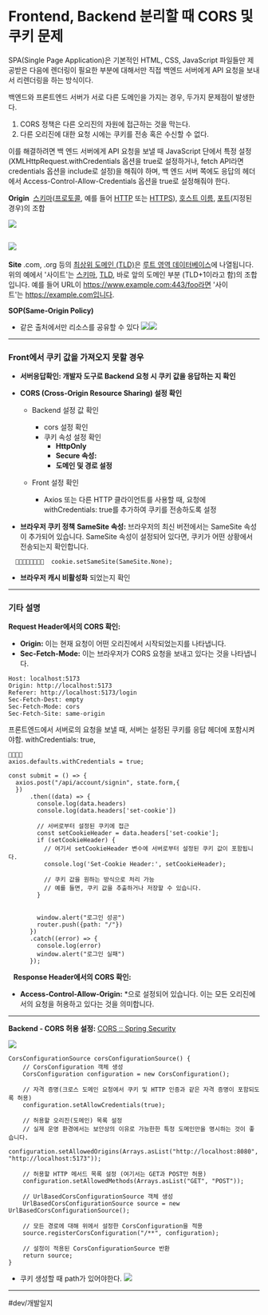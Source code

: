 # Frontend, Backend 분리할 때 CORS 및 쿠키 문제

SPA(Single Page Application)은 기본적인 HTML, CSS, JavaScript 파일들만 제공받은 다음에 렌더링이 필요한 부분에 대해서만 직접 백엔드 서버에게 API 요청을 보내서 리렌더링을 하는 방식이다.

백엔드와 프론트엔드 서버가 서로 다른 도메인을 가지는 경우, 두가지 문제점이 발생한다.

1. CORS 정책은 다른 오리진의 자원에 접근하는 것을 막는다.
2. 다른 오리진에 대한 요청 시에는 쿠키를 전송 혹은 수신할 수 없다.

이를 해결하려면 백 엔드 서버에게 API 요청을 보낼 때 JavaScript 단에서 특정 설정(XMLHttpRequest.withCredentials 옵션을 true로 설정하거나, fetch API라면 credentials 옵션을 include로 설정)을 해줘야 하며, 백 엔드 서버 쪽에도 응답의 헤더에서 Access-Control-Allow-Credentials 옵션을 true로 설정해줘야 한다.


**Origin**
 [스키마](https://developer.mozilla.org/docs/Web/HTTP/Basics_of_HTTP/Identifying_resources_on_the_Web#Scheme_or_protocol)([프로토콜](https://developer.mozilla.org/docs/Glossary/Protocol), 예를 들어 [HTTP](https://developer.mozilla.org/docs/Glossary/HTTP) 또는 [HTTPS](https://developer.mozilla.org/docs/Glossary/HTTPS)), [호스트 이름](https://en.wikipedia.org/wiki/Hostname), [포트](https://developer.mozilla.org/docs/Web/HTTP/Basics_of_HTTP/Identifying_resources_on_the_Web#Port)(지정된 경우)의 조합

![](Frontend,%20Backend%20%E1%84%87%E1%85%AE%E1%86%AB%E1%84%85%E1%85%B5%E1%84%92%E1%85%A1%E1%86%AF%20%E1%84%84%E1%85%A2%20CORS%20%E1%84%86%E1%85%B5%E1%86%BE%20%E1%84%8F%E1%85%AE%E1%84%8F%E1%85%B5%20%E1%84%86%E1%85%AE%E1%86%AB%E1%84%8C%E1%85%A6/%E1%84%89%E1%85%B3%E1%84%8F%E1%85%B3%E1%84%85%E1%85%B5%E1%86%AB%E1%84%89%E1%85%A3%E1%86%BA%202023-11-27%20%E1%84%8B%E1%85%A9%E1%84%92%E1%85%AE%209.33.49.png)

![](Frontend,%20Backend%20%E1%84%87%E1%85%AE%E1%86%AB%E1%84%85%E1%85%B5%E1%84%92%E1%85%A1%E1%86%AF%20%E1%84%84%E1%85%A2%20CORS%20%E1%84%86%E1%85%B5%E1%86%BE%20%E1%84%8F%E1%85%AE%E1%84%8F%E1%85%B5%20%E1%84%86%E1%85%AE%E1%86%AB%E1%84%8C%E1%85%A6/%E1%84%89%E1%85%B3%E1%84%8F%E1%85%B3%E1%84%85%E1%85%B5%E1%86%AB%E1%84%89%E1%85%A3%E1%86%BA%202023-11-27%20%E1%84%8B%E1%85%A9%E1%84%92%E1%85%AE%209.35.06.png)<!-- {"width":654} -->
---
**Site**
.com, .org 등의 [최상위 도메인 \(TLD\)](https://developer.mozilla.org/docs/Glossary/TLD)은 [루트 영역 데이터베이스](https://www.iana.org/domains/root/db)에 나열됩니다. 위의 예에서 '사이트'는 [스키마](https://developer.mozilla.org/docs/Web/HTTP/Basics_of_HTTP/Identifying_resources_on_the_Web#Scheme_or_protocol), [TLD](https://developer.mozilla.org/docs/Glossary/TLD), 바로 앞의 도메인 부분 (TLD+1이라고 함)의 조합입니다. 예를 들어 URL이 https://www.example.com:443/foo라면 '사이트'는 https://example.com입니다.

**SOP(Same-Origin Policy)**
- 같은 출처에서만 리소스를 공유할 수 있다
  ![](Frontend,%20Backend%20%E1%84%87%E1%85%AE%E1%86%AB%E1%84%85%E1%85%B5%E1%84%92%E1%85%A1%E1%86%AF%20%E1%84%84%E1%85%A2%20CORS%20%E1%84%86%E1%85%B5%E1%86%BE%20%E1%84%8F%E1%85%AE%E1%84%8F%E1%85%B5%20%E1%84%86%E1%85%AE%E1%86%AB%E1%84%8C%E1%85%A6/site-tld1-ae5ebbc587fbe_856.png)![](Frontend,%20Backend%20%E1%84%87%E1%85%AE%E1%86%AB%E1%84%85%E1%85%B5%E1%84%92%E1%85%A1%E1%86%AF%20%E1%84%84%E1%85%A2%20CORS%20%E1%84%86%E1%85%B5%E1%86%BE%20%E1%84%8F%E1%85%AE%E1%84%8F%E1%85%B5%20%E1%84%86%E1%85%AE%E1%86%AB%E1%84%8C%E1%85%A6/%E1%84%89%E1%85%B3%E1%84%8F%E1%85%B3%E1%84%85%E1%85%B5%E1%86%AB%E1%84%89%E1%85%A3%E1%86%BA%202023-11-27%20%E1%84%8B%E1%85%A9%E1%84%92%E1%85%AE%209.41.57.png)
---
### Front에서 쿠키 값을 가져오지 못할 경우

- **서버응답확인: 개발자 도구로 Backend 요청 시 쿠키 값을 응답하는 지 확인**
- **CORS (Cross-Origin Resource Sharing) 설정 확인**
  - Backend 설정 값 확인
    - cors 설정 확인
    - 쿠키 속성 설정 확인
      - **HttpOnly**
      - **Secure 속성:**
      - **도메인 및 경로 설정**

  - Front 설정 확인
    - Axios 또는 다른 HTTP 클라이언트를 사용할 때, 요청에 withCredentials: true를 추가하여 쿠키를 전송하도록 설정

- **브라우저 쿠키 정책**
  **SameSite 속성:** 브라우저의 최신 버전에서는 SameSite 속성이 추가되어 있습니다. SameSite 속성이 설정되어 있다면, 쿠키가 어떤 상황에서 전송되는지 확인합니다.
```
  	cookie.setSameSite(SameSite.None); 
```

- **브라우저 캐시 비활성화** 되었는지 확인

---


### 기타 설명

**Request Header에서의 CORS 확인:**
* **Origin:** 이는 현재 요청이 어떤 오리진에서 시작되었는지를 나타냅니다.
* **Sec-Fetch-Mode:** 이는 브라우저가 CORS 요청을 보내고 있다는 것을 나타냅니다. 

```
Host: localhost:5173
Origin: http://localhost:5173
Referer: http://localhost:5173/login
Sec-Fetch-Dest: empty
Sec-Fetch-Mode: cors
Sec-Fetch-Site: same-origin
```

프론트엔드에서 서버로의 요청을 보낼 때, 서버는 설정된 쿠키를 응답 헤더에 포함시켜야함.
withCredentials: true,

```

axios.defaults.withCredentials = true;

const submit = () => {
  axios.post("/api/account/signin", state.form,{
  })
      .then((data) => {
        console.log(data.headers)
        console.log(data.headers['set-cookie'])

        // 서버로부터 설정된 쿠키에 접근
        const setCookieHeader = data.headers['set-cookie'];
        if (setCookieHeader) {
          // 여기서 setCookieHeader 변수에 서버로부터 설정된 쿠키 값이 포함됩니다.
          console.log('Set-Cookie Header:', setCookieHeader);
          
          // 쿠키 값을 원하는 방식으로 처리 가능
          // 예를 들면, 쿠키 값을 추출하거나 저장할 수 있습니다.
        }


        window.alert("로그인 성공")
        router.push({path: "/"})
      })
      .catch((error) => {
        console.log(error)
        window.alert("로그인 실패")
      });

```

⠀**Response Header에서의 CORS 확인:**
* **Access-Control-Allow-Origin:** *으로 설정되어 있습니다. 이는 모든 오리진에서의 요청을 허용하고 있다는 것을 의미합니다.

---

**Backend - CORS 허용 설정:**
[CORS :: Spring Security](https://docs.spring.io/spring-security/reference/reactive/integrations/cors.html#page-title)

![](Frontend,%20Backend%20%E1%84%87%E1%85%AE%E1%86%AB%E1%84%85%E1%85%B5%E1%84%92%E1%85%A1%E1%86%AF%20%E1%84%84%E1%85%A2%20CORS%20%E1%84%86%E1%85%B5%E1%86%BE%20%E1%84%8F%E1%85%AE%E1%84%8F%E1%85%B5%20%E1%84%86%E1%85%AE%E1%86%AB%E1%84%8C%E1%85%A6/%E1%84%89%E1%85%B3%E1%84%8F%E1%85%B3%E1%84%85%E1%85%B5%E1%86%AB%E1%84%89%E1%85%A3%E1%86%BA%202023-11-27%20%E1%84%8B%E1%85%A9%E1%84%92%E1%85%AE%2011.19.45.png)

```
CorsConfigurationSource corsConfigurationSource() {
    // CorsConfiguration 객체 생성
    CorsConfiguration configuration = new CorsConfiguration();

    // 자격 증명(크로스 도메인 요청에서 쿠키 및 HTTP 인증과 같은 자격 증명이 포함되도록 허용)
    configuration.setAllowCredentials(true);

    // 허용할 오리진(도메인) 목록 설정
	// 실제 운영 환경에서는 보안상의 이유로 가능한한 특정 도메인만을 명시하는 것이 좋습니다.
    configuration.setAllowedOrigins(Arrays.asList("http://localhost:8080", "http://localhost:5173"));

    // 허용할 HTTP 메서드 목록 설정 (여기서는 GET과 POST만 허용)
    configuration.setAllowedMethods(Arrays.asList("GET", "POST"));

    // UrlBasedCorsConfigurationSource 객체 생성
    UrlBasedCorsConfigurationSource source = new UrlBasedCorsConfigurationSource();

    // 모든 경로에 대해 위에서 설정한 CorsConfiguration을 적용
    source.registerCorsConfiguration("/**", configuration);

    // 설정이 적용된 CorsConfigurationSource 반환
    return source;
}
```

- 쿠키 생성할 때 path가 있어야한다.
  ![](Frontend,%20Backend%20%E1%84%87%E1%85%AE%E1%86%AB%E1%84%85%E1%85%B5%E1%84%92%E1%85%A1%E1%86%AF%20%E1%84%84%E1%85%A2%20CORS%20%E1%84%86%E1%85%B5%E1%86%BE%20%E1%84%8F%E1%85%AE%E1%84%8F%E1%85%B5%20%E1%84%86%E1%85%AE%E1%86%AB%E1%84%8C%E1%85%A6/%E1%84%89%E1%85%B3%E1%84%8F%E1%85%B3%E1%84%85%E1%85%B5%E1%86%AB%E1%84%89%E1%85%A3%E1%86%BA%202023-11-27%20%E1%84%8B%E1%85%A9%E1%84%92%E1%85%AE%2011.21.02.png)

---




#dev/개발일지